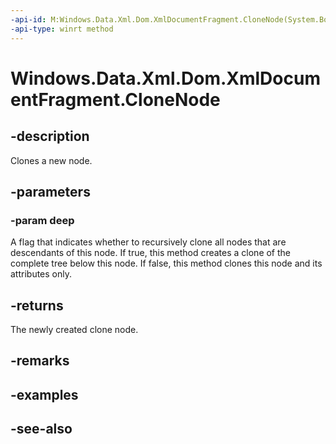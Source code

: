 ```yaml
---
-api-id: M:Windows.Data.Xml.Dom.XmlDocumentFragment.CloneNode(System.Boolean)
-api-type: winrt method
---
```


<!-- Method syntax
public Windows.Data.Xml.Dom.IXmlNode CloneNode(System.Boolean deep)
-->

# Windows.Data.Xml.Dom.XmlDocumentFragment.CloneNode

## -description
Clones a new node.

## -parameters
### -param deep
A flag that indicates whether to recursively clone all nodes that are descendants of this node. If true, this method creates a clone of the complete tree below this node. If false, this method clones this node and its attributes only.

## -returns
The newly created clone node.

## -remarks

## -examples

## -see-also
